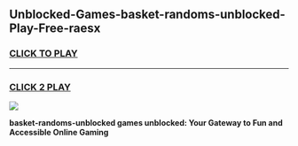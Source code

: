 
## Unblocked-Games-basket-randoms-unblocked-Play-Free-raesx
<h3>
<a href="https://premium76.site?title=basket-randoms-unblocked&ref=12A">CLICK TO PLAY</a></h3>
<hr>

<h3>
<a href="https://premium76.site?title=basket-randoms-unblocked&ref=12A">CLICK 2 PLAY</a>
  
</h3>

<a href="https://premium76.site?title=basket-randoms-unblocked&ref=12A"><img src="https://clearcache.store/games.png"></a>


**basket-randoms-unblocked games unblocked: Your Gateway to Fun and Accessible Online Gaming**

